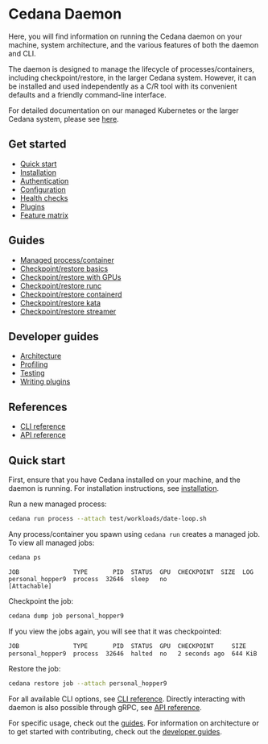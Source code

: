 # Cedana Daemon

Here, you will find information on running the Cedana daemon on your machine, system architecture, and the various features of both the daemon and CLI.

The daemon is designed to manage the lifecycle of processes/containers, including checkpoint/restore, in the larger Cedana system. However, it can be installed and used independently as a C/R tool with its convenient defaults and a friendly command-line interface.

For detailed documentation on our managed Kubernetes or the larger Cedana system, please see [here](https://docs.cedana.ai).

## Get started
- [Quick start](#quick-start)
- [Installation](installation.md)
- [Authentication](authentication.md)
- [Configuration](configuration.md)
- [Health checks](health.md)
- [Plugins](plugins.md)
- [Feature matrix](features.md)

## Guides
- [Managed process/container](managed.md)
- [Checkpoint/restore basics](cr.md)
- [Checkpoint/restore with GPUs](gpu/cr.md)
- [Checkpoint/restore runc](runc/cr.md)
- [Checkpoint/restore containerd](runc/cr.md)
- [Checkpoint/restore kata](kata/kata.md)
- [Checkpoint/restore streamer](streamer/cr.md)

## Developer guides
- [Architecture](dev/architecture.md)
- [Profiling](dev/profiling.md)
- [Testing](dev/testing.md)
- [Writing plugins](dev/writing_plugins.md)

## References
- [CLI reference](cli/cedana.md)
- [API reference](api.md)

## Quick start

First, ensure that you have Cedana installed on your machine, and the daemon is running. For installation instructions, see [installation](installation.md).

Run a new managed process:

```sh
cedana run process --attach test/workloads/date-loop.sh
```

Any process/container you spawn using `cedana run` creates a managed job. To view all managed jobs:

```sh
cedana ps
```

```
JOB               TYPE       PID  STATUS  GPU  CHECKPOINT  SIZE  LOG
personal_hopper9  process  32646  sleep   no                     [Attachable]
```

Checkpoint the job:

```sh
cedana dump job personal_hopper9
```

If you view the jobs again, you will see that it was checkpointed:

```sh
JOB               TYPE       PID  STATUS  GPU  CHECKPOINT     SIZE     LOG
personal_hopper9  process  32646  halted  no   2 seconds ago  644 KiB
```

Restore the job:

```sh
cedana restore job --attach personal_hopper9
```

For all available CLI options, see [CLI reference](cli/cedana.md). Directly interacting with daemon is also possible through gRPC, see [API reference](api.md).

For specific usage, check out the [guides](#guides). For information on architecture or to get started with contributing, check out the [developer guides](#developer-guides).
